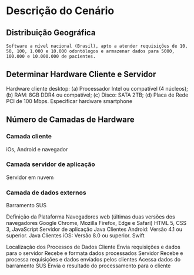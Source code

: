 # Descrição do Cenário 
 
## Distribuição Geográfica
	Software a nível nacional (Brasil), apto a atender requisições de 10, 50, 100, 1.000 e 10.000 odontólogos e armazenar dados para 5000, 100.000 e 10.000.000 de pacientes.
 
## Determinar Hardware Cliente e Servidor
Hardware cliente desktop: (a) Processador Intel ou compatível (4 núcleos); (b) RAM: 8GB DDR4 ou compatível; (c) Disco: SATA 2TB; (d) Placa de Rede PCI de 100 Mbps.
Especificar hardware smartphone
 
## Número de Camadas de Hardware
### Camada cliente
iOs, Android e navegador
### Camada servidor de aplicação
Servidor em nuvem 
### Camada de dados externos
Barramento SUS
 
Definição da Plataforma
Navegadores web (últimas duas versões dos navegadores Google Chrome, Mozilla Firefox, Edge e Safari) 
HTML 5, CSS 3, JavaScript
Servidor de aplicação
Java
Clientes Android: Versão 4.1 ou superior.
Java
Clientes iOS: Versão 8.0 ou superior.
Swift
 
Localização dos Processos de Dados
Cliente 
Envia requisições e dados para o servidor
Recebe e formata dados processados
Servidor
Recebe e processa requisições e dados enviados pelos clientes
Acessa dados do barramento SUS
Envia o resultado do processamento para o cliente
